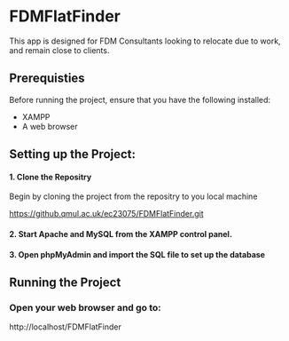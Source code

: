 # FDMFlatFinder

This app is designed for FDM Consultants looking to relocate due to work, and remain close to clients.

## Prerequisties
Before running the project, ensure that you have the following installed:
- XAMPP
- A web browser
  
## Setting up the Project:
#### 1. Clone the Repositry
Begin by cloning the project from the repositry to you local machine

https://github.qmul.ac.uk/ec23075/FDMFlatFinder.git

#### 2. Start Apache and MySQL from the XAMPP control panel.

#### 3. Open phpMyAdmin and import the SQL file to set up the database

## Running the Project
### Open your web browser and go to:
http://localhost/FDMFlatFinder 

